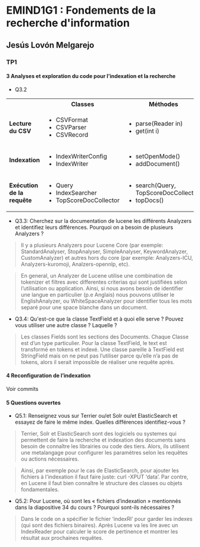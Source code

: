 # EMIND1G1 : Fondements de la recherche d'information

## Jesús Lovón Melgarejo

### TP1

#### 3 Analyses et exploration du code pour l’indexation et la recherche
* Q3.2

<table>
  <tbody>
    <tr>
      <th></th>
      <th align="center">Classes</th>
      <th align="center">Méthodes</th>
    </tr>
    <tr>
      <td><b>Lecture du CSV</b></td>
      <td align="left">
			<ul>
				<li>CSVFormat</li>
				<li>CSVParser</li>
				<li>CSVRecord</li>
			</ul>
		</td>
      <td align="left">
			<ul>
				<li>parse(Reader in)</li>
				<li>get(int i)</li>
			</ul>
		</td>
    </tr>
    <tr>
      <td><b>Indexation</b></td>
      <td align="left">
			<ul>
				<li>IndexWriterConfig</li>
				<li>IndexWriter</li>
			</ul>
		</td>
      <td align="left">
			<ul>
				<li>setOpenMode()</li>
				<li>addDocument()</li>
			</ul>
		</td>
    </tr>
    <tr>
      <td><b>Exécution de la requête</b></td>
      <td align="left">
			<ul>
				<li>Query</li>
				<li>IndexSearcher</li>
				<li>TopScoreDocCollector</li>
			</ul>
		</td>
      <td align="left">
			<ul>
				<li>search(Query, TopScoreDocCollector)</li>
				<li>topDocs()</li>
			</ul>
		</td>
    </tr>
  </tbody>
</table>


* Q3.3: Cherchez sur la documentation de lucene les différents Analyzers et identifiez leurs différences.
Pourquoi on a besoin de plusieurs Analyzers ?


> Il y a plusieurs Analyzers pour Lucene Core (par exemple: StandardAnalyser, StopAnalyser, SimpleAnalyser, KeywordAnalyzer, CustomAnalyzer) et autres hors du core (par exemple: Analyzers-ICU, Analyzers-kuromoji, Analzers-opennlp, etc).

> En general, un Analyzer de Lucene utilise une combination de tokenizer et filtres avec differentes criterias qui sont justifiées selon l’utilisation ou application. Ainsi, si nous avons besoin de identifier  une langue en particulier (p.e Anglais) nous pouvons utiliser le EnglishAnalyzer, ou WhiteSpaceAnalyzer pour identifier tous les mots separé pour une space blanche dans un document.

* Q3.4: Qu'est-ce que la classe TextField et à quoi elle serve ? Pouvez vous utiliser une autre classe ?
Laquelle ?

> Les classes Fields sont les sections des Documents. Chaque Classe est d’un type particulier. Pour la classe TextField, le text est  transformé en tokens et indexé. Une classe pareille à TextField est StringField mais on ne peut pas l’utiliser parce qu’elle n’a pas de tokens, alors il serait impossible de réaliser une requête après.


#### 4 Reconfiguration de l’indexation
Voir commits


#### 5  Questions ouvertes

* Q5.1: Renseignez vous sur Terrier ou/et Solr ou/et ElasticSearch et essayez de faire le même index.
Quelles différences identifiez-vous ?

> Terrier, Solr et ElasticSearch sont des logiciels ou systemes qui permettent de faire la recherche et indexation des documents sans besoin de connaître les librairies ou code des tiers. Alors, ils utilisent une metalangage pour configurer les paramètres selon les requêtes ou actions nécessaires.

> Ainsi, par exemple pour le cas de ElasticSearch, pour ajouter les fichiers à l'indexation il faut faire juste: curl -XPUT ‘data’. Par contre, en Lucene il faut bien connaître le structure des classes ou objets fondamentales.


* Q5.2: Pour Lucene, où sont les « fichiers d’indexation » mentionnés dans la diapositive 34 du cours ?
Pourquoi sont-ils nécessaires ?

> Dans le code on a spécifier le fichier ‘indexRI’ pour garder les indexes (qui sont des fichiers binaires). Après Lucene va les lire avec un IndexReader pour calculer le score de pertinence et montrer les résultat aux prochaines requêtes.
